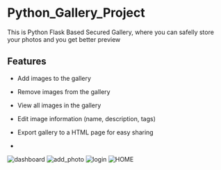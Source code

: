 # Python_Gallery_Project

This is Python Flask Based Secured Gallery, where you can safelly store your photos and you get better preview
## Features

- Add images to the gallery
- Remove images from the gallery
- View all images in the gallery
- Edit image information (name, description, tags)
- Export gallery to a HTML page for easy sharing

- 
![dashboard](https://github.com/mohitkumhar/Python_Gallery_Project/assets/107917553/89fdc468-2af9-4326-aacc-a73a43c6cc13)
![add_photo](https://github.com/mohitkumhar/Python_Gallery_Project/assets/107917553/8e9d23f9-e582-4c8e-9fc0-ccdfb2063093)
![login](https://github.com/mohitkumhar/Python_Gallery_Project/assets/107917553/27ac980d-423e-49b1-8203-f0087e44a500)
![HOME](https://github.com/mohitkumhar/Python_Gallery_Project/assets/107917553/2f0cb013-a4b7-4611-ae4a-06cac019fd72)
